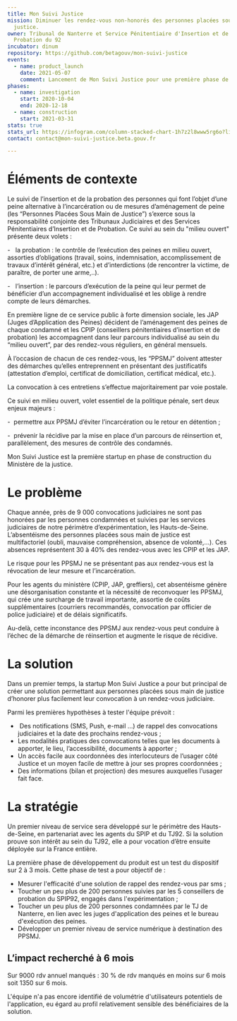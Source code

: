 ```yaml
---
title: Mon Suivi Justice
mission: Diminuer les rendez-vous non-honorés des personnes placées sous main de
  justice.
owner: Tribunal de Nanterre et Service Pénitentiaire d'Insertion et de
  Probation du 92
incubator: dinum
repository: https://github.com/betagouv/mon-suivi-justice
events:
  - name: product_launch
    date: 2021-05-07
    comment: Lancement de Mon Suivi Justice pour une première phase de 6 mois.
phases:
  - name: investigation
    start: 2020-10-04
    end: 2020-12-18
  - name: construction
    start: 2021-03-31
stats: true
stats_url: https://infogram.com/column-stacked-chart-1h7z2l8www5rg6o?live
contact: contact@mon-suivi-justice.beta.gouv.fr

---
```


# Éléments de contexte

Le suivi de l’insertion et de la probation des personnes qui font l’objet d’une peine alternative à l’incarcération ou de mesures d’aménagement de peine (les “Personnes Placées Sous Main de Justice”) s’exerce sous la responsabilité conjointe des Tribunaux Judiciaires et des Services Pénitentiaires d’Insertion et de Probation. Ce suivi au sein du "milieu ouvert" présente deux volets :

\-   la probation : le contrôle de l’exécution des peines en milieu ouvert, assorties d’obligations (travail, soins, indemnisation, accomplissement de travaux d’intérêt général, etc.) et d’interdictions (de rencontrer la victime, de paraître, de porter une arme,..).

\-   l’insertion : le parcours d’exécution de la peine qui leur permet de bénéficier d’un accompagnement individualisé et les oblige à rendre compte de leurs démarches.

En première ligne de ce service public à forte dimension sociale, les JAP (Juges d’Application des Peines) décident de l’aménagement des peines de chaque condamné et les CPIP (conseillers pénitentiaires d’insertion et de probation) les accompagnent dans leur parcours individualisé au sein du “milieu ouvert”, par des rendez-vous réguliers, en général mensuels.

À l’occasion de chacun de ces rendez-vous, les “PPSMJ” doivent attester des démarches qu’elles entreprennent en présentant des justificatifs (attestation d’emploi, certificat de domiciliation, certificat médical, etc.). 

La convocation à ces entretiens s’effectue majoritairement par voie postale.

Ce suivi en milieu ouvert, volet essentiel de la politique pénale, sert deux enjeux majeurs :  

\-  permettre aux PPSMJ d’éviter l’incarcération ou le retour en détention ;

\-  prévenir la récidive par la mise en place d’un parcours de réinsertion et, parallèlement, des mesures de contrôle des condamnés. 

Mon Suivi Justice est la première startup en phase de construction du Ministère de la justice.

# **Le problème**

Chaque année, près de 9 000 convocations judiciaires ne sont pas honorées par les personnes condamnées et suivies par les services judiciaires de notre périmètre d’expérimentation, les Hauts-de-Seine. L’absentéisme des personnes placées sous main de justice est multifactoriel (oubli, mauvaise compréhension, absence de volonté,…). Ces absences représentent 30 à 40% des rendez-vous avec les CPIP et les JAP.

Le risque pour les PPSMJ ne se présentant pas aux rendez-vous est la révocation de leur mesure et l’incarcération.

Pour les agents du ministère (CPIP, JAP, greffiers), cet absentéisme génère une désorganisation constante et la nécessité de reconvoquer les PPSMJ, qui crée une surcharge de travail importante, assortie de coûts supplémentaires (courriers recommandés, convocation par officier de police judiciaire) et de délais significatifs.

Au-delà, cette inconstance des PPSMJ aux rendez-vous peut conduire à l’échec de la démarche de réinsertion et augmente le risque de récidive.

# **La solution**

Dans un premier temps, la startup Mon Suivi Justice a pour but principal de créer une solution permettant aux personnes placées sous main de justice d’honorer plus facilement leur convocation à un rendez-vous judiciaire.

Parmi les premières hypothèses à tester l'équipe prévoit :

*  Des notifications (SMS, Push, e-mail …) de rappel des convocations judiciaires et la date des prochains rendez-vous ;
* Les modalités pratiques des convocations telles que les documents à apporter, le lieu, l’accessibilité, documents à apporter ;
* Un accès facile aux coordonnées des interlocuteurs de l’usager côté Justice et un moyen facile de mettre à jour ses propres coordonnées ;
* Des informations (bilan et projection) des mesures auxquelles l’usager fait face.

# **La stratégie**

Un premier niveau de service sera développé sur le périmètre des Hauts-de-Seine, en partenariat avec les agents du SPIP et du TJ92. Si la solution prouve son intérêt au sein du TJ92, elle a pour vocation d’être ensuite déployée sur la France entière.

La première phase de développement du produit est un test du dispositif sur 2 à 3 mois. Cette phase de test a pour objectif de :

* Mesurer l'efficacité d'une solution de rappel des rendez-vous  par sms ;
* Toucher un peu plus de 200 personnes suivies par les 5 conseillers de probation du SPIP92, engagés dans l'expérimentation ;
* Toucher un peu plus de 200 personnes condamnées par le TJ de Nanterre, en lien avec les juges d'application des peines et le bureau d'exécution des peines. 
* Développer un premier niveau de service numérique à destination des PPSMJ.

## L’impact recherché à 6 mois

Sur 9000 rdv annuel manqués : 30 % de rdv manqués en moins sur 6 mois soit 1350 sur 6 mois.

L'équipe n'a pas encore identifié de volumétrie d'utilisateurs potentiels de l'application, eu égard au profil relativement sensible des bénéficiaires de la solution.
